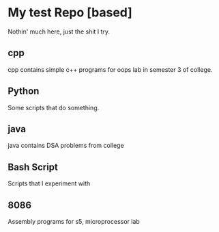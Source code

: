# My test Repo \[based]

Nothin' much here, just the shit I try.

<h2>cpp</h2>
cpp contains simple c++ programs for oops lab in semester 3 of college.

<h2>Python </h2> 
Some scripts that do something. 

## java
java contains DSA problems from college

## Bash Script
Scripts that I experiment with

## 8086
Assembly programs for s5, microprocessor lab

